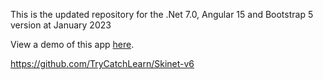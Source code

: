 This is the updated repository for the .Net 7.0, Angular 15 and Bootstrap 5 version at January 2023

View a demo of this app [here](https://skinet.trycatchlearn.com).  

https://github.com/TryCatchLearn/Skinet-v6
